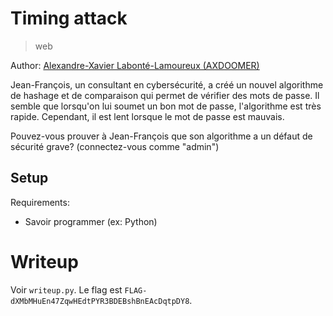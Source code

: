 # Timing attack

> web

Author: [Alexandre-Xavier Labonté-Lamoureux (AXDOOMER)](https://github.com/axdoomer)

Jean-François, un consultant en cybersécurité, a créé un nouvel algorithme de hashage et de comparaison qui permet de vérifier des mots de passe. Il semble que lorsqu'on lui soumet un bon mot de passe, l'algorithme est très rapide. Cependant, il est lent lorsque le mot de passe est mauvais. 

Pouvez-vous prouver à Jean-François que son algorithme a un défaut de sécurité grave? (connectez-vous comme "admin")

## Setup

Requirements:
- Savoir programmer (ex: Python)

# Writeup

Voir `writeup.py`. Le flag est `FLAG-dXMbMHuEn47ZqwHEdtPYR3BDEBshBnEAcDqtpDY8`.
